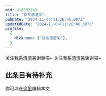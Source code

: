 ```yaml
---
mid: 418552243
title: "我系渣渣呆"
pubDate: "2024-11-04T11:26:46.007Z"
updatedDate: "2024-11-04T11:26:46.007Z"
profile:
  {
    Nickname: ["我系渣渣呆"],
  }
---
```


关注[我系渣渣呆](https://space.bilibili.com/418552243)谢谢喵~ 关注[我系渣渣呆](https://space.bilibili.com/418552243)谢谢喵~

## 此条目有待补充
你可以在[这里](https://github.com/Yuhanawa/VTuber.ICU/edit/master/src/content/v/我系渣渣呆/index.md)编辑本文
